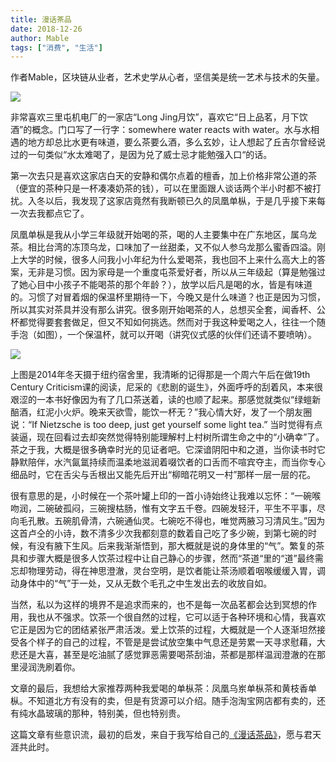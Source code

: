 ```yaml
---
title: 漫话茶品
date: 2018-12-26
author: Mable
tags: ["消费", "生活"]
---
```


作者Mable，区块链从业者，艺术史学从心者，坚信美是统一艺术与技术的矢量。

<!--more-->

![](https://cosmosrepair-1257028016.cos.ap-beijing.myqcloud.com/2019-06-26-640%20-18-.jpeg)

非常喜欢三里屯机电厂的一家店“Long Jing月饮”，喜欢它“日上品茗，月下饮酒”的概念。门口写了一行字：somewhere water reacts with water。水与水相遇的地方却总比水更有味道，要么茶要么酒，多么玄妙，让人想起了丘吉尔曾经说过的一句类似“水太难喝了，是因为兑了威士忌才能勉强入口“的话。

第一次去只是喜欢这家店白天的安静和偶尔点着的檀香，加上价格非常公道的茶（便宜的茶种只是一杯凑凑奶茶的钱），可以在里面跟人谈话两个半小时都不被打扰。入冬以后，我发现了这家店竟然有我断顿已久的凤凰单枞，于是几乎接下来每一次去我都点它了。

凤凰单枞是我从小学三年级就开始喝的茶，喝的人主要集中在广东地区，属乌龙茶。相比台湾的冻顶乌龙，口味加了一丝甜柔，又不似人参乌龙那么蜜香四溢。刚上大学的时候，很多人问我小小年纪为什么爱喝茶，我也回不上来什么高大上的答案，无非是习惯。因为家母是一个重度屯茶爱好者，所以从三年级起（算是勉强过了她心目中小孩子不能喝茶的那个年龄？），放学以后凡是喝的水，皆是有味道的。习惯了对冒着烟的保温杯里期待一下，今晚又是什么味道？也正是因为习惯，所以其实对茶具并没有那么讲究。很多刚开始喝茶的人，总想买全套，闻香杯、公杯都觉得要套套做足，但又不知如何挑选。然而对于我这种爱喝之人，往往一个随手泡（如图），一个保温杯，就可以开喝（讲究仪式感的伙伴们还请不要喷呐）。

![](https://cosmosrepair-1257028016.cos.ap-beijing.myqcloud.com/2019-06-26-640%20-17-.jpeg)

上图是2014年冬天摄于纽约宿舍里，我清晰的记得那是一个周六午后在做19th Century Criticism课的阅读，尼采的《悲剧的诞生》，外面呼呼的刮着风，本来很艰涩的一本书好像因为有了几口茶送着，读的也顺了起来。那感觉就类似“绿螘新醅酒，红泥小火炉。晚来天欲雪，能饮一杯无？”我心情大好，发了一个朋友圈说：“If Nietzsche is too deep, just get yourself some light tea.” 当时觉得有点装逼，现在回看过去却突然觉得特别能理解村上村树所谓生命之中的“小确幸”了。茶之于我，大概是很多确幸时光的见证者吧。它深谙阴阳中和之道，当你读书时它静默陪伴，水汽氤氲持续而温柔地滋润着啜饮者的口舌而不喧宾夺主，而当你专心细品时，它在舌尖与舌根出又能先后开出“柳暗花明又一村”那样一层一层的花。

很有意思的是，小时候在一个茶叶罐上印的一首小诗始终让我难以忘怀：“一碗喉吻润，二碗破孤闷，三碗搜枯肠，惟有文字五千卷。四碗发轻汗，平生不平事，尽向毛孔散。五碗肌骨清，六碗通仙灵。七碗吃不得也，唯觉两腋习习清风生。”因为这首卢仝的小诗，数不清多少次我都刻意的数着自己吃了多少碗，到第七碗的时候，有没有腋下生风。后来我渐渐悟到，那大概就是说的身体里的“气”。繁复的茶具和步骤大概是很多人饮茶过程中让自己静心的步骤，然而“茶道“里的“道”最终需忘却物理劳动，得在神思澄澈，灵台空明，是饮者能让茶汤顺着咽喉缓缓入胃，调动身体中的“气”于一处，又从无数个毛孔之中生发出去的收放自如。

当然，私以为这样的境界不是追求而来的，也不是每一次品茗都会达到冥想的作用，我也从不强求。饮茶一个很自然的过程，它可以适于各种环境和心情，我喜欢它正是因为它的团结紧张严肃活泼。爱上饮茶的过程，大概就是一个人逐渐坦然接受各个样子的自己的过程，不管是是尝试放空集中气息还是劳累一天寻求慰藉，大悲还是大喜，甚至是吃油腻了感觉罪恶需要喝茶刮油，茶都是那样温润澄澈的在那里浸润洗刷着你。

文章的最后，我想给大家推荐两种我爱喝的单枞茶：凤凰乌岽单枞茶和黄枝香单枞。不知道北方有没有的卖，但是有货源可以介绍。随手泡淘宝网店都有卖的，还有纯水晶玻璃的那种，特别美，但也特别贵。

这篇文章有些意识流，最初的启发，来自于我写给自己的[《漫话茶品》](https://mp.weixin.qq.com/s?__biz=MzU3NzI2NjY2MA==&mid=2247483689&idx=1&sn=e57059a753620dd7e9c76cff6e8860fe&scene=21#wechat_redirect)，愿与君天涯共此时。